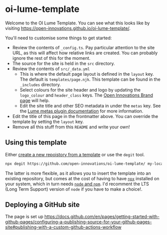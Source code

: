 # oi-lume-template

Welcome to the OI Lume Template. You can see what this looks like by visiting
<https://open-innovations.github.io/oi-lume-template/>.

You'll need to customise some things to get started:

- Review the contents of `_config.ts`. Pay particular attention to the site URL,
  as this will affect how relative links are created. You can probably ignore
  the rest of this for the moment.
- The source for the site is held in the `src` directory.
- Review the contents of `src/_data.yml`
  - This is where the default page layout is defined in the `layout` key. The
    default is `templates/page.njk`. This template can be found in the
    `_includes` directory.
  - Select colours for the site header and logo by updating the `logo_colour`
    and `header_class` keys. The
    [Open Innovations Brand page](https://open-innovations.org/brand/) will
    help.
  - Edit the site title and other SEO metadata in under the `metas` key. See the
    [Lume metas plugin documentation](https://lume.land/plugins/metas/) for more
    information.
- Edit the title of this page in the frontmatter above. You can override the
  template by setting the `layout` key.
- Remove all this stuff from this `README` and write your own!

## Using this template

Either
[create a new repoistory from a template](https://docs.github.com/en/repositories/creating-and-managing-repositories/creating-a-repository-from-a-template)
or use the `degit` tool.

```sh
npx degit https://github.com/open-innovations/oi-lume-template/ my-local-path
```

The latter is more flexible, as it allows you to insert the template into an
existing repository, but comes at the cost of having to have
[`npx`](https://www.npmjs.com/package/npx) installed on your system, which in
turn needs [`node` and `npm`](https://nodejs.org/en/download). I'd recomment the
LTS (Long Term Support) version of `node` if you have to make a choice!.

## Deploying a GitHub site

The page is set up
https://docs.github.com/en/pages/getting-started-with-github-pages/configuring-a-publishing-source-for-your-github-pages-site#publishing-with-a-custom-github-actions-workflow
